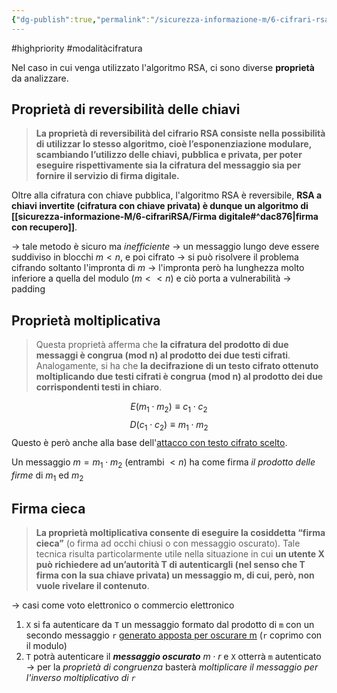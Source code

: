 ```yaml
---
{"dg-publish":true,"permalink":"/sicurezza-informazione-m/6-cifrari-rsa/firma-digitale-con-rsa/"}
---
```


#highpriority #modalitàcifratura 

Nel caso in cui venga utilizzato l'algoritmo RSA, ci sono diverse **proprietà** da analizzare.

## Proprietà di reversibilità delle chiavi

> **La proprietà di reversibilità del cifrario RSA consiste nella possibilità di utilizzar lo stesso algoritmo, cioè l’esponenziazione modulare, scambiando l’utilizzo delle chiavi, pubblica e privata, per poter eseguire rispettivamente sia la cifratura del messaggio sia per fornire il servizio di firma digitale.**

Oltre alla cifratura con chiave pubblica, l'algoritmo RSA è reversibile, **RSA a chiavi invertite (cifratura con chiave privata) è dunque un algoritmo di [[sicurezza-informazione-M/6-cifrariRSA/Firma digitale#^dac876\|firma con recupero]]**.

-> tale metodo è sicuro ma *inefficiente* -> un messaggio lungo deve essere suddiviso in blocchi $m < n$, e poi cifrato -> si può risolvere il problema cifrando soltanto l'impronta di $m$ -> l'impronta però ha lunghezza molto inferiore a quella del modulo ($m << n$) e ciò porta a vulnerabilità -> padding
 
## Proprietà moltiplicativa

>  Questa proprietà afferma che **la cifratura del prodotto di due messaggi è congrua (mod n) al prodotto dei due testi cifrati**. Analogamente, si ha che **la decifrazione di un testo cifrato ottenuto moltiplicando due testi cifrati è congrua (mod n) al prodotto dei due corrispondenti testi in chiaro**.

$$ E(m_1\cdot m_2) \equiv c_1 \cdot c_2 $$$$ D(c_1 \cdot c_2) \equiv m_1\cdot m_2$$ Questo è però anche alla base dell'<u>attacco con testo cifrato scelto</u>.

Un messaggio $m=m_1\cdot m_2$ (entrambi $<n$) ha come firma *il prodotto delle firme* di $m_1$ ed $m_2$ 

## Firma cieca

> **La proprietà moltiplicativa consente di eseguire la cosiddetta “firma cieca”** (o firma ad occhi chiusi o con messaggio oscurato). Tale tecnica risulta particolarmente utile nella situazione in cui **un utente X può richiedere ad un’autorità T di autenticargli (nel senso che T firma con la sua chiave privata) un messaggio m, di cui, però, non vuole rivelare il contenuto**.

-> casi come voto elettronico o commercio elettronico

1. `X` si fa autenticare da `T` un messaggio formato dal prodotto di `m` con un secondo messaggio `r` <u>generato apposta per oscurare m</u> (`r` coprimo con il modulo)
2. `T` potrà autenticare il ***messaggio oscurato*** $m\cdot r$ e `X` otterrà `m` autenticato 
		-> per la *proprietà di congruenza* basterà *moltiplicare il messaggio per l'inverso moltiplicativo di `r`*

